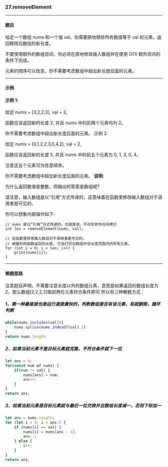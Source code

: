 ### 27.removeElement
----
#### 题目
给定一个数组 nums 和一个值 val，你需要原地移除所有数值等于 val 的元素，返回移除后数组的新长度。

不要使用额外的数组空间，你必须在原地修改输入数组并在使用 O(1) 额外空间的条件下完成。

元素的顺序可以改变。你不需要考虑数组中超出新长度后面的元素。

----
#### 示例

#### 示例 1:
给定 nums = [3,2,2,3], val = 3,

函数应该返回新的长度 2, 并且 nums 中的前两个元素均为 2。

你不需要考虑数组中超出新长度后面的元素。
示例 2:

给定 nums = [0,1,2,2,3,0,4,2], val = 2,

函数应该返回新的长度 5, 并且 nums 中的前五个元素为 0, 1, 3, 0, 4。

注意这五个元素可为任意顺序。

你不需要考虑数组中超出新长度后面的元素。
**说明**:

为什么返回数值是整数，但输出的答案是数组呢?

请注意，输入数组是以“引用”方式传递的，这意味着在函数里修改输入数组对于调用者是可见的。

你可以想象内部操作如下:

```
// nums 是以“引用”方式传递的。也就是说，不对实参作任何拷贝
int len = removeElement(nums, val);

// 在函数里修改输入数组对于调用者是可见的。
// 根据你的函数返回的长度, 它会打印出数组中该长度范围内的所有元素。
for (int i = 0; i < len; i++) {
    print(nums[i]);
}
```
----
#### 解题思路
注意题目声明，不需要注意长度以外的数组元素，意思是如果返回的数组长度为2，那么数组[2,2,2,3]取前两位元素符合条件即可
所以有三种解题方式：
##### 1、第一种最直接也是运行速度最快的，判断数组是否有该元素，有就删除，循环判断
```javascript
while(nums.includes(val)){
    nums.splice(nums.indexOf(val),1)
}
return nums.length
```
##### 2、如果当前元素不是目标元素就克隆，不符合条件就下一位
```javascript
let ans = 0;
for(const num of nums) {
    if(num != val) {
        nums[ans] = num;
        ans++;
    }
}
return ans;
```
##### 3、如果当前元素是目标元素就与最后一位交换并且数组长度减一，否则下标加一
```javascript
let ans = nums.length;
for (let i = 0; i < ans;) {
    if (nums[i] == val) {
        nums[i] = nums[ans - 1];
        ans--;
    } else {
        i++;
    }
}
return ans;
```